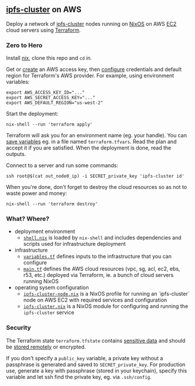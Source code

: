 ## [ipfs-cluster](https://cluster.ipfs.io/) on AWS

Deploy a network of [ipfs-cluster](https://cluster.ipfs.io/) nodes running on [NixOS](https://nixos.org/) on AWS [EC2](https://aws.amazon.com/ec2/) cloud servers using [Terraform](https://www.terraform.io/).


### Zero to Hero

Install [nix](https://nixos.org/download.html), clone this repo and `cd` in.

Get or [create](https://docs.aws.amazon.com/IAM/latest/UserGuide/getting-started_create-admin-group.html) an AWS access key, then [configure](https://registry.terraform.io/providers/hashicorp/aws/latest/docs#environment-variables) credentials and default region for Terraform's AWS provider. For example, using environment variables:

```
export AWS_ACCESS_KEY_ID="..."
export AWS_SECRET_ACCESS_KEY="..."
export AWS_DEFAULT_REGION="us-west-2"
```

Start the deployment:

```
nix-shell --run 'terraform apply'
```

Terraform will ask you for an environment name (eg. your handle). You can [save variables](https://learn.hashicorp.com/terraform/getting-started/variables.html#assigning-variables) eg. in a file named `terraform.tfvars`. Read the plan and accept it if you are satisfied. When the deployment is done, read the outputs.

Connect to a server and run some commands:

```
ssh root@$(cat out_node0_ip) -i SECRET_private_key 'ipfs-cluster id'
```

When you're done, don't forget to destroy the cloud resources so as not to waste power and money:

```
nix-shell --run 'terraform destroy'
```


### What? Where?

- deployment environment
  - [`shell.nix`](shell.nix) is loaded by `nix-shell` and includes dependencies and scripts used for infrastructure deployment
- infrastructure
  - [`variables.tf`](variables.tf) defines inputs to the infrastructure that you can configure
  - [`main.tf`](main.tf) defines the AWS cloud resources (vpc, sg, acl, ec2, ebs, r53, etc.) deployed via Terraform, ie. a bunch of cloud servers running NixOS
- operating sysem configuration
  - [`ipfs-cluster-node.nix`](ipfs-cluster-node.nix`) is a NixOS profile for running an `ipfs-cluster` node on AWS EC2 with required services and configuration
  - [`ipfs-cluster.nix`](ipfs-cluster.nix) is a NixOS module for configuring and running the `ipfs-cluster` service


### Security

The Terraform state `terraform.tfstate` contains [sensitive data](https://www.terraform.io/docs/state/sensitive-data.html) and should be [stored remotely](https://www.terraform.io/docs/state/remote.html) or encrypted.

If you don't specify a `public_key` variable, a private key without a passphrase is generated and saved to `SECRET_private_key`. For production use, generate a key with passphrase (stored in your keychain), specify this variable and let ssh find the private key, eg. via `.ssh/config`.
